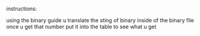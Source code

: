
instructions:


using the binary guide u translate the sting of binary inside of the binary file
once u get that number put it into the table to see what u get 
